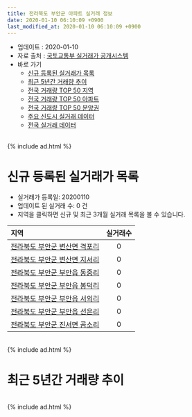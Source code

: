 ```yaml
---
title: 전라북도 부안군 아파트 실거래 정보
date: 2020-01-10 06:10:09 +0900
last_modified_at: 2020-01-10 06:10:09 +0900
---
```


* 업데이트 : 2020-01-10
* 자료 출처 : [국토교통부 실거래가 공개시스템](http://rt.molit.go.kr)
* 바로 가기
    * [신규 등록된 실거래가 목록](#신규-등록된-실거래가-목록)
    * [최근 5년간 거래량 추이](#최근-5년간-거래량-추이)
    * [전국 거래량 TOP 50 지역](https://inasie.github.io/apt-trade-info/최근-3개월-전국에서-가장-거래가-많이-발생한-지역)
    * [전국 거래량 TOP 50 아파트](https://inasie.github.io/apt-trade-info/최근-3개월-전국에서-가장-거래가-많이-발생한-아파트)
    * [전국 거래량 TOP 50 분양권](https://inasie.github.io/apt-trade-info/최근-3개월-전국에서-가장-거래가-많이-발생한-분양권)
    * [주요 신도시 실거래 데이터](https://inasie.github.io/apt-trade-info/주요-신도시)
    * [전국 실거래 데이터](https://inasie.github.io/apt-trade-info/전국)

<br>
{% include ad.html %}
<br>

# 신규 등록된 실거래가 목록
* 실거래가 등록일: 20200110
* 업데이트 된 실거래 수: 0 건
* 지역을 클릭하면 신규 및 최근 3개월 실거래 목록을 볼 수 있습니다.


|지역|실거래수|
|:---|:---:|
|[전라북도 부안군 변산면 격포리](https://inasie.github.io/apt-trade-info/전라북도-부안군-변산면-격포리)|0|
|[전라북도 부안군 변산면 지서리](https://inasie.github.io/apt-trade-info/전라북도-부안군-변산면-지서리)|0|
|[전라북도 부안군 부안읍 동중리](https://inasie.github.io/apt-trade-info/전라북도-부안군-부안읍-동중리)|0|
|[전라북도 부안군 부안읍 봉덕리](https://inasie.github.io/apt-trade-info/전라북도-부안군-부안읍-봉덕리)|0|
|[전라북도 부안군 부안읍 서외리](https://inasie.github.io/apt-trade-info/전라북도-부안군-부안읍-서외리)|0|
|[전라북도 부안군 부안읍 선은리](https://inasie.github.io/apt-trade-info/전라북도-부안군-부안읍-선은리)|0|
|[전라북도 부안군 진서면 곰소리](https://inasie.github.io/apt-trade-info/전라북도-부안군-진서면-곰소리)|0|


<br>
{% include ad.html %}
<br>

# 최근 5년간 거래량 추이


<div style="width:100%;">
    <canvas id="deal_progress" height="200"></canvas>
</div>

<script>
new Chart(document.getElementById("deal_progress"), {
    type: 'line',
    data: {
        labels: ['201501','201502','201503','201504','201505','201506','201507','201508','201509','201510','201511','201512','201601','201602','201603','201604','201605','201606','201607','201608','201609','201610','201611','201612','201701','201702','201703','201704','201705','201706','201707','201708','201709','201710','201711','201712','201801','201802','201803','201804','201805','201806','201807','201808','201809','201810','201811','201812','201901','201902','201903','201904','201905','201906','201907','201908','201909','201910','201911','201912','202001'],
        datasets: [{
            label: '매매',
            pointRadius: 1,
            data: [28, 26, 41, 30, 31, 16, 33, 19, 25, 26, 17, 20, 16, 14, 24, 13, 16, 15, 19, 19, 15, 20, 12, 20, 10, 26, 32, 21, 18, 16, 15, 13, 13, 13, 16, 14, 69, 40, 76, 29, 46, 15, 17, 15, 11, 20, 15, 20, 21, 15, 23, 16, 14, 14, 20, 25, 23, 32, 28, 23, 5],
            borderColor: "rgba(255, 201, 14, 1)",
            backgroundColor: "rgba(255, 201, 14, 0.5)",
            fill: false,
            lineTension: 0
        },{
            label: '전월세',
            pointRadius: 1,
            data: [9, 30, 22, 26, 15, 10, 17, 9, 22, 10, 14, 6, 13, 11, 13, 11, 8, 9, 8, 8, 8, 12, 4, 9, 7, 25, 15, 5, 5, 10, 9, 7, 7, 7, 6, 7, 7, 10, 8, 7, 7, 8, 7, 6, 2, 5, 4, 4, 5, 12, 13, 5, 6, 6, 10, 4, 7, 12, 8, 4, 1],
            borderColor: "rgba(0, 141, 185, 1)",
            backgroundColor: "rgba(0, 141, 185, 0.5)",
            fill: false,
            lineTension: 0
        }
        ]
    },
    options: {
        responsive: true,
        title: {
            display: false
        },
        tooltips: {
            mode: 'index',
            intersect: false
        },
        hover: {
            mode: 'nearest',
            intersect: true
        },
        scales: {
            xAxes: [{
                display: true,
                scaleLabel: {
                    display: true,
                    labelString: '년/월'
                }
            }],
            yAxes: [{
                display: true,
                ticks: {
                    suggestedMin: 0,
                },
                scaleLabel: {
                    display: true,
                    labelString: '실거래 수'
                }
            }]
        }
    }
});

</script>


<br>
{% include ad.html %}
<br>

